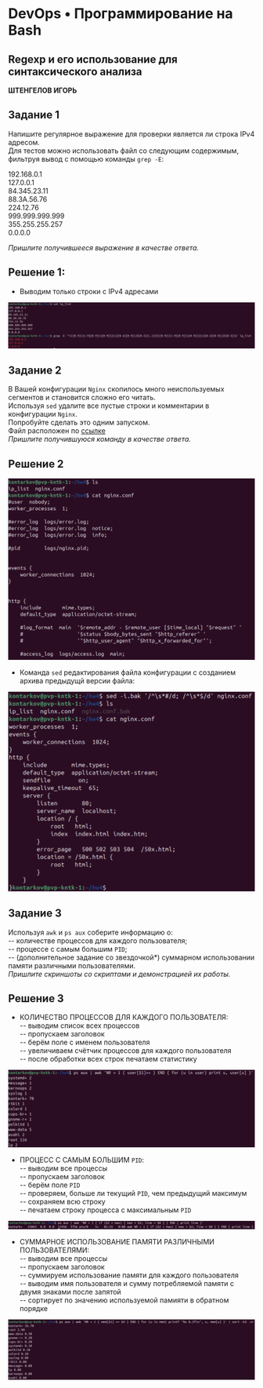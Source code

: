 # DevOps • Программирование на Bash
## Regexp и его использование для синтаксического анализа
__ШТЕНГЕЛОВ ИГОРЬ__

## Задание 1
Напишите регулярное выражение для проверки является ли строка IPv4 адресом.  
Для тестов можно использовать файл со следующим содержимым, фильтруя вывод с помощью команды `grep -E`:  
  
192.168.0.1  
127.0.0.1  
84.345.23.11  
88.3A.56.76  
224.12.76  
999.999.999.999  
355.255.255.257  
0.0.0.0  

_Пришлите получившееся выражение в качестве ответа._  

## Решение 1:
* Выводим только строки с IPv4 адресами
  
![ipv4](./images/4_1.png)  

## Задание 2
В Вашей конфигурации `Nginx` скопилось много неиспользуемых сегментов и становится сложно его читать.  
Используя `sed` удалите все пустые строки и комментарии в конфигурации `Nginx`.  
Попробуйте сделать это одним запуском.  
Файл расположен по [ссылке](./nginx.conf)  
_Пришлите получившуюся команду в качестве ответа._  

## Решение 2  

![sed_1](./images/4_2.png)  

* Команда `sed` редактирования файла конфигурации с  созданием архива предыдущй версии файла:  

![sed_2](./images/4_3.png)  

## Задание 3
Используя `awk` и `ps aux` соберите информацию о:  
-- количестве процессов для каждого пользователя;  
-- процессе с самым большим `PID`;  
-- (дополнительное задание со звездочкой*) суммарном использовании памяти различными пользователями.  
_Пришлите скриншоты со скриптами и демонстрацией их работы._  

## Решение 3

* КОЛИЧЕСТВО ПРОЦЕССОВ ДЛЯ КАЖДОГО ПОЛЬЗОВАТЕЛЯ:  
  -- выводим список всех процессов  
  -- пропускаем заголовок  
  -- берём поле с именем пользователя  
  -- увеличиваем счётчик процессов для каждого пользователя  
  -- после обработки всех строк печатаем статистику  
  
![proc](./images/4_4.png)  

* ПРОЦЕСС С САМЫМ БОЛЬШИМ `PID`:  
  -- выводим все процессы  
  -- пропускаем заголовок  
  -- берём поле `PID`  
  -- проверяем, больше ли текущий `PID`, чем предыдущий максимум  
  -- сохраняем всю строку  
  -- печатаем строку процесса с максимальным `PID`

![pid_max](./images/4_5.png)  

* СУММАРНОЕ ИСПОЛЬЗОВАНИЕ ПАМЯТИ РАЗЛИЧНЫМИ ПОЛЬЗОВАТЕЛЯМИ:  
  -- выводим все процессы  
  -- пропускаем заголовок  
  -- суммируем использование памяти для каждого пользователя  
  -- выводим имя пользователя и сумму потребляемой памяти с двумя знаками после запятой  
  -- сортирует по значению используемой памияти в обратном порядке

![sum_user](./images/4_6.png)  







